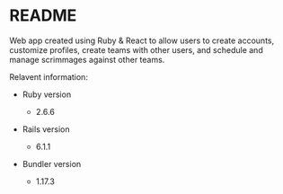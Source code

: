 # README

Web app created using Ruby & React to allow users to create accounts, customize profiles, create teams with other users, and schedule and manage scrimmages against other teams.

Relavent information:

* Ruby version
   - 2.6.6
   
* Rails version
   - 6.1.1

* Bundler version
   - 1.17.3
